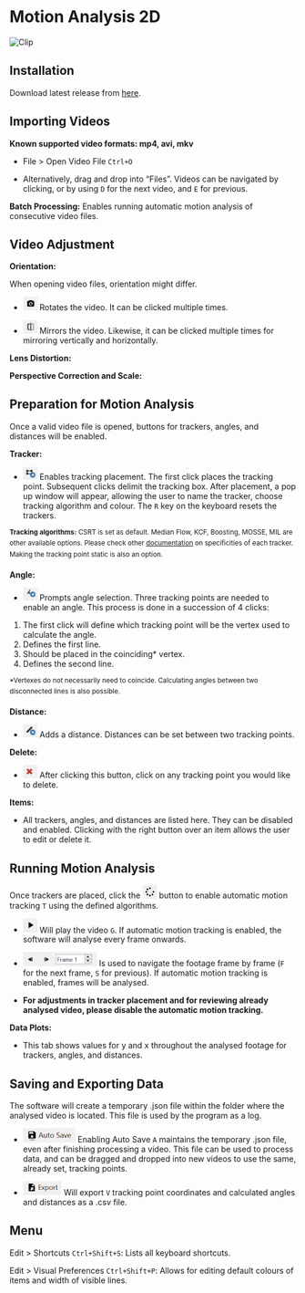# Motion Analysis 2D

![Clip](screenshots/clip.gif "Clip")

## Installation

Download latest release from [here](https://github.com/cps-lab-saga/motion-analysis-2d/releases).


<!-- OPERATION -->
## Importing Videos
<b>Known supported video formats: mp4, avi, mkv</b>

* File > Open Video File `Ctrl+O`

* Alternatively, drag and drop into “Files”. Videos can be navigated by clicking, or by using `D` for the next video, and `E` for previous. 

<b>Batch Processing:</b> Enables running automatic motion analysis of consecutive video files. 

## Video Adjustment
<b>Orientation:</b>

When opening video files, orientation might differ.

* <img src="screenshots/rotate.png" width="25"> Rotates the video. It can be clicked multiple times.

* <img src="screenshots/flip.png" width="25"> Mirrors the video. Likewise, it can be clicked multiple times for mirroring vertically and horizontally. 

<b>Lens Distortion:</b>

<b>Perspective Correction and Scale:</b>

## Preparation for Motion Analysis 
Once a valid video file is opened, buttons for trackers, angles, and distances will be enabled. 

<b>Tracker:</b>

* <img src="screenshots/add_tracker.png" width="25"> Enables tracking placement. The first click places the tracking point. Subsequent clicks delimit the tracking box. After placement, a pop up window will appear, allowing the user to name the tracker, choose tracking algorithm and colour. The `R` key on the keyboard resets the trackers. 

<sup><b>Tracking algorithms:</b>
CSRT is set as default. Median Flow, KCF, Boosting, MOSSE, MIL are other available options. Please check other [documentation](https://broutonlab.com/blog/opencv-object-tracking/) on specificities of each tracker. Making the tracking point static is also an option.</sup>

<b>Angle:</b>

* <img src="screenshots/add_angle.png" width="25"> Prompts angle selection. Three tracking points are needed to enable an angle. This process is done in a succession of 4 clicks: 

1. The first click will define which tracking point will be the vertex used to calculate the angle.
2. Defines the first line.
3. Should be placed in the coinciding* vertex.
4. Defines the second line.

<sup>*Vertexes do not necessarily need to coincide. Calculating angles between two disconnected lines is also possible.</sup>

<b>Distance:</b>

* <img src="screenshots/add_distance.png" width="25"> Adds a distance. Distances can be set between two tracking points. 

<b>Delete:</b>

* <img src="screenshots/delete.png" width="25"> After clicking this button, click on any tracking point you would like to delete.

<b>Items:</b>
* All trackers, angles, and distances are listed here. They can be disabled and enabled. Clicking with the right button over an item allows the user to edit or delete it. 

## Running Motion Analysis

Once trackers are placed, click the <img src="screenshots/tracking.png" width="25"> 
 button to enable automatic motion tracking `T` using the defined algorithms. 

* <img src="screenshots/play.png" width="25"> Will play the video `G`. If automatic motion tracking is enabled, the software will analyse every frame onwards. 

* <img src="screenshots/frame_view.png" height="25"> Is used to navigate the footage frame by frame (`F` for the next frame, `S` for previous). If automatic motion tracking is enabled, frames will be analysed.

* <b>For adjustments in tracker placement and for reviewing already analysed video, please disable the automatic motion tracking.</b>

<b>Data Plots:</b>
* This tab shows values for y and x throughout the analysed footage for trackers, angles, and distances. 

## Saving and Exporting Data

The software will create a temporary .json file within the folder where the analysed video is located. This file is used by the program as a log.

* <img src="screenshots/autosave.png" height="25"> Enabling Auto Save `A` maintains the temporary .json file, even after finishing processing a video. This file can be used to process data, and can be dragged and dropped into new videos to use the same, already set, tracking points.

* <img src="screenshots/export.png" height="25"> Will export `V` tracking point coordinates and calculated angles and distances as a .csv file.
  
## Menu

Edit > Shortcuts `Ctrl+Shift+S`: Lists all keyboard shortcuts.

Edit > Visual Preferences `Ctrl+Shift+P`: Allows for editing default colours of items and width of visible lines. 
